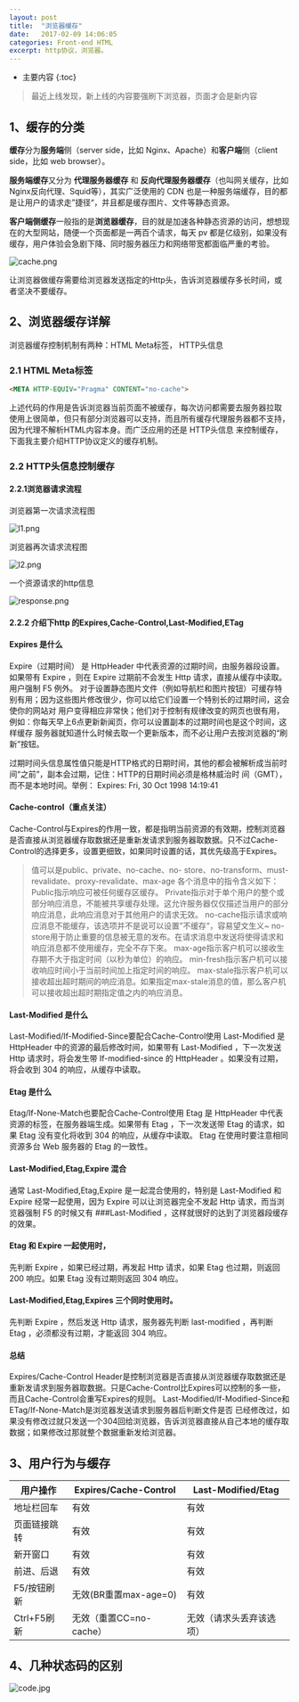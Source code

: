 ```yaml
---
layout: post
title:  "浏览器缓存"
date:   2017-02-09 14:06:05
categories: Front-end HTML
excerpt: http协议，浏览器。
---
```


* 主要内容
{:toc}


>最近上线发现，新上线的内容要强刷下浏览器，页面才会是新内容

## 1、缓存的分类

**缓存**分为**服务端**侧（server side，比如 Nginx、Apache）和**客户端**侧（client side，比如 web browser）。

**服务端缓存**又分为 **代理服务器缓存** 和 **反向代理服务器缓存**（也叫网关缓存，比如 Nginx反向代理、Squid等），其实广泛使用的 CDN 也是一种服务端缓存，目的都是让用户的请求走”捷径“，并且都是缓存图片、文件等静态资源。

**客户端侧缓存**一般指的是**浏览器缓存**，目的就是加速各种静态资源的访问，想想现在的大型网站，随便一个页面都是一两百个请求，每天 pv 都是亿级别，如果没有缓存，用户体验会急剧下降、同时服务器压力和网络带宽都面临严重的考验。

![cache.png]({{"/images/20170209/cache.png"}})

让浏览器做缓存需要给浏览器发送指定的Http头，告诉浏览器缓存多长时间，或者坚决不要缓存。

## 2、浏览器缓存详解

浏览器缓存控制机制有两种：HTML Meta标签， HTTP头信息

### 2.1 HTML Meta标签

```html
<META HTTP-EQUIV="Pragma" CONTENT="no-cache">
```
上述代码的作用是告诉浏览器当前页面不被缓存，每次访问都需要去服务器拉取
使用上很简单，但只有部分浏览器可以支持，而且所有缓存代理服务器都不支持，因为代理不解析HTML内容本身。而广泛应用的还是 HTTP头信息 来控制缓存，下面我主要介绍HTTP协议定义的缓存机制。

### 2.2 HTTP头信息控制缓存

#### 2.2.1浏览器请求流程

浏览器第一次请求流程图

![l1.png]({{"/images/20170209/l1.png"}})

浏览器再次请求流程图

![l2.png]({{"/images/20170209/l2.png"}})

一个资源请求的http信息

![response.png]({{"/images/20170209/response.png"}})

#### 2.2.2 介绍下http 的Expires,Cache-Control,Last-Modified,ETag

#### Expires 是什么

Expire（过期时间） 是 HttpHeader 中代表资源的过期时间，由服务器段设置。如果带有 Expire ，则在 Expire 过期前不会发生 Http 请求，直接从缓存中读取。用户强制 F5 例外。
对于设置静态图片文件（例如导航栏和图片按钮）可缓存特别有用；因为这些图片修改很少，你可以给它们设置一个特别长的过期时间，这会使你的网站对 用户变得相应非常快；他们对于控制有规律改变的网页也很有用，例如：你每天早上6点更新新闻页，你可以设置副本的过期时间也是这个时间，这样缓存 服务器就知道什么时候去取一个更新版本，而不必让用户去按浏览器的“刷新”按钮。

过期时间头信息属性值只能是HTTP格式的日期时间，其他的都会被解析成当前时间“之前”，副本会过期，记住：HTTP的日期时间必须是格林威治时 间（GMT），而不是本地时间。举例：
Expires: Fri, 30 Oct 1998 14:19:41

#### Cache-control（重点关注）

Cache-Control与Expires的作用一致，都是指明当前资源的有效期，控制浏览器是否直接从浏览器缓存取数据还是重新发请求到服务器取数据。只不过Cache-Control的选择更多，设置更细致，如果同时设置的话，其优先级高于Expires。
> 值可以是public、private、no-cache、no- store、no-transform、must-revalidate、proxy-revalidate、max-age
各个消息中的指令含义如下：
Public指示响应可被任何缓存区缓存。
Private指示对于单个用户的整个或部分响应消息，不能被共享缓存处理。这允许服务器仅仅描述当用户的部分响应消息，此响应消息对于其他用户的请求无效。
no-cache指示请求或响应消息不能缓存，该选项并不是说可以设置”不缓存“，容易望文生义~
no-store用于防止重要的信息被无意的发布。在请求消息中发送将使得请求和响应消息都不使用缓存，完全不存下來。
max-age指示客户机可以接收生存期不大于指定时间（以秒为单位）的响应。
min-fresh指示客户机可以接收响应时间小于当前时间加上指定时间的响应。
max-stale指示客户机可以接收超出超时期间的响应消息。如果指定max-stale消息的值，那么客户机可以接收超出超时期指定值之内的响应消息。


#### Last-Modified 是什么

Last-Modified/If-Modified-Since要配合Cache-Control使用
Last-Modified 是 HttpHeader 中的资源的最后修改时间，如果带有 Last-Modified ，下一次发送 Http 请求时，将会发生带 If-modified-since 的 HttpHeader 。如果没有过期，将会收到 304 的响应，从缓存中读取。

#### Etag 是什么

Etag/If-None-Match也要配合Cache-Control使用
Etag 是 HttpHeader 中代表资源的标签，在服务器端生成。如果带有 Etag ，下一次发送带 Etag 的请求，如果 Etag 没有变化将收到 304 的响应，从缓存中读取。
Etag 在使用时要注意相同资源多台 Web 服务器的 Etag 的一致性。


#### Last-Modified,Etag,Expire 混合

通常 Last-Modified,Etag,Expire 是一起混合使用的，特别是 Last-Modified 和 Expire 经常一起使用，因为 Expire 可以让浏览器完全不发起 Http 请求，而当浏览器强制 F5 的时候又有 ###Last-Modified ，这样就很好的达到了浏览器段缓存的效果。

#### Etag 和 Expire 一起使用时，

先判断 Expire ，如果已经过期，再发起 Http 请求，如果 Etag 也过期，则返回 200 响应。如果 Etag 没有过期则返回 304 响应。

#### Last-Modified,Etag,Expires 三个同时使用时。

先判断 Expire ，然后发送 Http 请求，服务器先判断 last-modified ，再判断 Etag ，必须都没有过期，才能返回 304 响应。

#### 总结

Expires/Cache-Control Header是控制浏览器是否直接从浏览器缓存取数据还是重新发请求到服务器取数据。只是Cache-Control比Expires可以控制的多一些， 而且Cache-Control会重写Expires的规则。
Last-Modified/If-Modified-Since和ETag/If-None-Match是浏览器发送请求到服务器后判断文件是否 已经修改过，如果没有修改过就只发送一个304回给浏览器，告诉浏览器直接从自己本地的缓存取数据；如果修改过那就整个数据重新发给浏览器。

## 3、用户行为与缓存

|用户操作|Expires/Cache-Control|Last-Modified/Etag|
| ------ | --------------------|------------------|
|地址栏回车|有效|有效|
|页面链接跳转|有效|有效|
|新开窗口|有效|有效|
|前进、后退|有效|有效|
|F5/按钮刷新|无效(BR重置max-age=0)|有效|
|Ctrl+F5刷新|无效（重置CC=no-cache）|无效（请求头丢弃该选项）|

## 4、几种状态码的区别

![code.jpg]({{"/images/20170209/code.jpg"}})